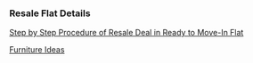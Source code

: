 ### Resale Flat Details

[Step by Step Procedure of Resale Deal in Ready to Move-In Flat](README.md)

[Furniture Ideas](furniture-ideas.md)

